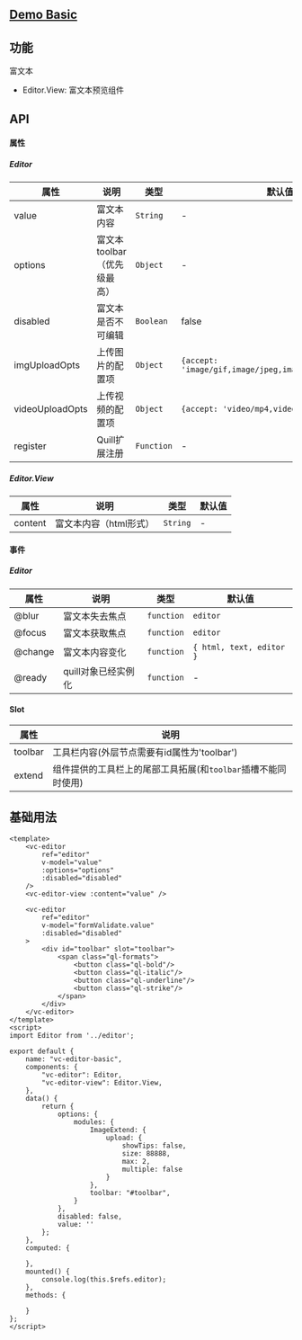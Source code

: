 ## [Demo Basic](https://wya-team.github.io/wya-vc/dist/editor/basic.html)
## 功能
富文本

- Editor.View: 富文本预览组件

## API

#### 属性
##### Editor
属性 | 说明 | 类型 | 默认值
---|---|---|---
value | 富文本内容 | `String` | -
options | 富文本toolbar（优先级最高） | `Object` | -
disabled | 富文本是否不可编辑 | `Boolean` | false
imgUploadOpts | 上传图片的配置项 | `Object` | `{accept: 'image/gif,image/jpeg,image/jpg,image/png'}`
videoUploadOpts | 上传视频的配置项 | `Object` | `{accept: 'video/mp4,video/webm,video/ogg'}`
register | Quill扩展注册 | `Function` | -

##### Editor.View
属性 | 说明 | 类型 | 默认值
---|---|---|---
content | 富文本内容（html形式） | `String` | -

#### 事件
##### Editor
属性 | 说明 | 类型 | 默认值
---|---|---|---
@blur | 富文本失去焦点 | `function` | `editor`
@focus | 富文本获取焦点 | `function` | `editor`
@change | 富文本内容变化 | `function` | `{ html, text, editor }`
@ready | quill对象已经实例化 | `function` | -

#### Slot
属性 | 说明
---|---
toolbar | 工具栏内容(外层节点需要有id属性为'toolbar')
extend | 组件提供的工具栏上的尾部工具拓展(和`toolbar`插槽不能同时使用)

## 基础用法

```vue
<template>
    <vc-editor 
        ref="editor"
        v-model="value"
        :options="options"
        :disabled="disabled"
    />
    <vc-editor-view :content="value" />

    <vc-editor 
        ref="editor"
        v-model="formValidate.value"
        :disabled="disabled"
    >
        <div id="toolbar" slot="toolbar">
            <span class="ql-formats">
                <button class="ql-bold"/>
                <button class="ql-italic"/>
                <button class="ql-underline"/>
                <button class="ql-strike"/>
            </span>
        </div>
    </vc-editor>
</template>
<script>
import Editor from '../editor';

export default {
    name: "vc-editor-basic",
    components: {
        "vc-editor": Editor,
        "vc-editor-view": Editor.View,
    },
    data() {
        return {
            options: {
                modules: {
					ImageExtend: {
						upload: {
							showTips: false,
							size: 88888,
							max: 2,
							multiple: false
						}
					},
					toolbar: "#toolbar",
				}
            },
            disabled: false,
            value: ''
        };
    },
    computed: {
        
    },
    mounted() {
        console.log(this.$refs.editor);
    },
    methods: {
        
    }
};
</script>

```